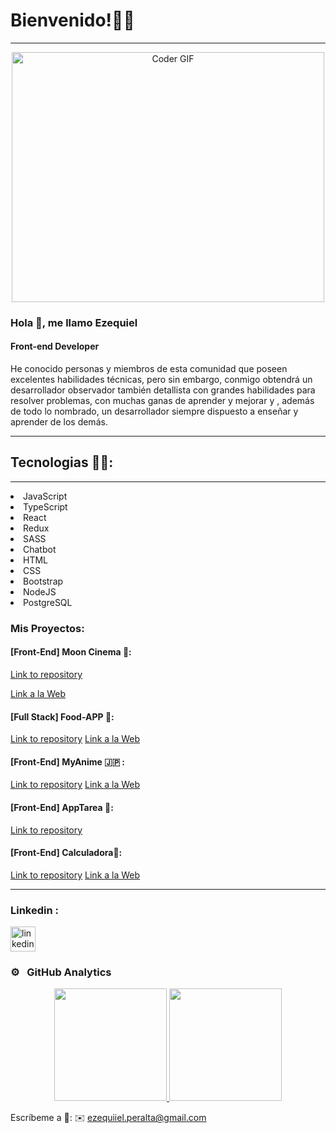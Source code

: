 


# Bienvenido!👋🧑
____________________________
<p align="center">

  <img src="https://i.pinimg.com/originals/a4/51/39/a451393c169a91586312551109361064.gif" alt="Coder GIF" width="500" height="400">
  
</p>



### Hola 👋, me llamo Ezequiel
#### Front-end Developer


He conocido personas y  miembros de esta comunidad que poseen excelentes habilidades técnicas, pero sin embargo, conmigo obtendrá un desarrollador observador también detallista con grandes habilidades para resolver problemas, con muchas ganas de aprender y mejorar y , además de todo lo nombrado, un desarrollador siempre dispuesto a enseñar y aprender de los demás.

*****


## Tecnologias 🧑‍💻:
****
<div>
  <li>JavaScript</li> 
  <li>TypeScript</li>
  <li>React</li>
  <li>Redux</li>
  <li>SASS</li>
  <li>Chatbot</li>
  <li>HTML</li>
  <li>CSS</li>
  <li>Bootstrap</li>
  <li>NodeJS</li>
  <li>PostgreSQL</li>
  
  
 </div>
<div>

### Mis Proyectos:


#### [Front-End] Moon Cinema 🌙: 
[Link to repository](https://github.com/ezejoper/PF.git)

[Link a la Web](https://moon-cinema-app.vercel.app/home)

#### [Full Stack] Food-APP 🍝: 
[Link to repository](https://github.com/ezejoper/pi-Food.git)
[Link a la Web](https://pi-food-five.vercel.app/)



####  [Front-End] MyAnime 🇯🇵 :
[Link to repository](https://github.com/ezejoper/myAnime.git)
[Link a la Web](https://my-anime-theta.vercel.app/)

#### [Front-End] AppTarea 👷:
[Link to repository](https://github.com/ezejoper/appTareea.git)

#### [Front-End] Calculadora🧮:
[Link to repository](https://github.com/ezejoper/Caculadora.git)
[Link a la Web](https://caculador.vercel.app/)


****
<h3 align="left">Linkedin :</h3>
<a href="https://www.linkedin.com/in/https://www.linkedin.com/in/ezeperalta/">
<img src='https://cdn.jsdelivr.net/npm/simple-icons@3.0.1/icons/linkedin.svg' alt='linkedin' height='40'>
 </a>
 

    
    

### ⚙️ &nbsp; GitHub Analytics

<p align="center">
<a href="https://github.com/ezejoper">
  <img height="180em" src="https://github-readme-stats-eight-theta.vercel.app/api?username=ezejoper&show_icons=true&theme=vue-light&include_all_commits=true&count_private=true" />
  <img height="180em" src="https://github-readme-stats-eight-theta.vercel.app/api/top-langs/?username=ezejoper&layout=compact&e&theme=vue-light" />
</a>
</p>

Escríbeme a 💬:
  ✉️ ezequiiel.peralta@gmail.com


